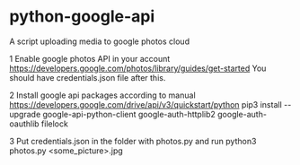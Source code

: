 # python-google-api
A script uploading media to google photos cloud

1 Enable google photos API in your account https://developers.google.com/photos/library/guides/get-started
You should have credentials.json file after this. 

2 Install google api packages according to manual
https://developers.google.com/drive/api/v3/quickstart/python
pip3 install --upgrade google-api-python-client google-auth-httplib2 google-auth-oauthlib filelock

3 Put credentials.json in the folder with photos.py and run
python3 photos.py <some_picture>.jpg


